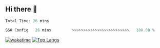 ## Hi there 👋

<!--START_SECTION:waka-->

```rust
Total Time: 26 mins

SSH Config   26 mins         >>>>>>>>>>>>>>>>>>>>>>>>>   100.00 %
```

<!--END_SECTION:waka-->



<!--
**Amonginin/Amonginin** is a ✨ _special_ ✨ repository because its `README.md` (this file) appears on your GitHub profile.

Here are some ideas to get you started:

- 🔭 I’m currently working on ...
- 🌱 I’m currently learning ...
- 👯 I’m looking to collaborate on ...
- 🤔 I’m looking for help with ...
- 💬 Ask me about ...
- 📫 How to reach me: ...
- 😄 Pronouns: ...
- ⚡ Fun fact: ...
-->
[![wakatime](https://wakatime.com/badge/user/bbf34868-50ed-463c-9c2d-ca3d732888ce.svg)](https://wakatime.com/@bbf34868-50ed-463c-9c2d-ca3d732888ce)
[![Top Langs](https://github-readme-stats.vercel.app/api/top-langs/?username=Amonginin&count_private=true)](https://github.com/anuraghazra/github-readme-stats)

